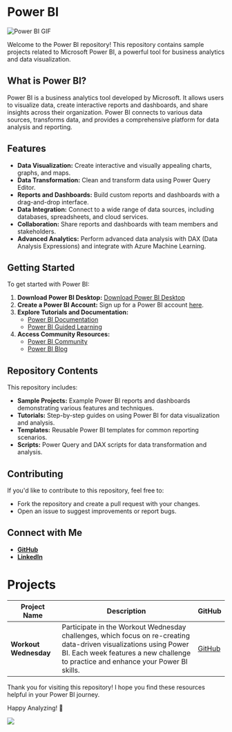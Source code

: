 # Power BI
![Power BI GIF](https://ravelinsights.com/wp-content/uploads/2020/10/diveintothedetails2.gif)


Welcome to the Power BI repository! This repository contains sample projects related to Microsoft Power BI, a powerful tool for business analytics and data visualization.

## What is Power BI?

Power BI is a business analytics tool developed by Microsoft. It allows users to visualize data, create interactive reports and dashboards, and share insights across their organization. Power BI connects to various data sources, transforms data, and provides a comprehensive platform for data analysis and reporting.

## Features

- **Data Visualization:** Create interactive and visually appealing charts, graphs, and maps.
- **Data Transformation:** Clean and transform data using Power Query Editor.
- **Reports and Dashboards:** Build custom reports and dashboards with a drag-and-drop interface.
- **Data Integration:** Connect to a wide range of data sources, including databases, spreadsheets, and cloud services.
- **Collaboration:** Share reports and dashboards with team members and stakeholders.
- **Advanced Analytics:** Perform advanced data analysis with DAX (Data Analysis Expressions) and integrate with Azure Machine Learning.

## Getting Started

To get started with Power BI:

1. **Download Power BI Desktop:** [Download Power BI Desktop](https://powerbi.microsoft.com/desktop/)
2. **Create a Power BI Account:** Sign up for a Power BI account [here](https://powerbi.microsoft.com/).
3. **Explore Tutorials and Documentation:**
   - [Power BI Documentation](https://docs.microsoft.com/en-us/power-bi/)
   - [Power BI Guided Learning](https://docs.microsoft.com/en-us/power-bi/guided-learning/)
4. **Access Community Resources:**
   - [Power BI Community](https://community.powerbi.com/)
   - [Power BI Blog](https://powerbi.microsoft.com/blog/)

## Repository Contents

This repository includes:
- **Sample Projects:** Example Power BI reports and dashboards demonstrating various features and techniques.
- **Tutorials:** Step-by-step guides on using Power BI for data visualization and analysis.
- **Templates:** Reusable Power BI templates for common reporting scenarios.
- **Scripts:** Power Query and DAX scripts for data transformation and analysis.

## Contributing

If you'd like to contribute to this repository, feel free to:
- Fork the repository and create a pull request with your changes.
- Open an issue to suggest improvements or report bugs.

## Connect with Me

- **[GitHub](https://github.com/huseyincenik)** 
- **[LinkedIn](https://www.linkedin.com/in/huseyincenik)** 

# Projects

| Project Name | Description | GitHub |
| --- | --- | --- |
| **Workout Wednesday** | Participate in the Workout Wednesday challenges, which focus on re-creating data-driven visualizations using Power BI. Each week features a new challenge to practice and enhance your Power BI skills. | [GitHub](https://github.com/huseyincenik/power_bi/edit/main/workout-wednesday/) |

Thank you for visiting this repository! I hope you find these resources helpful in your Power BI journey.

Happy Analyzing! 🚀

[![](https://visitcount.itsvg.in/api?id=huseyincenik.power_bi&label=Visiter%20Count&color=10&icon=9&pretty=false)](https://visitcount.itsvg.in)

